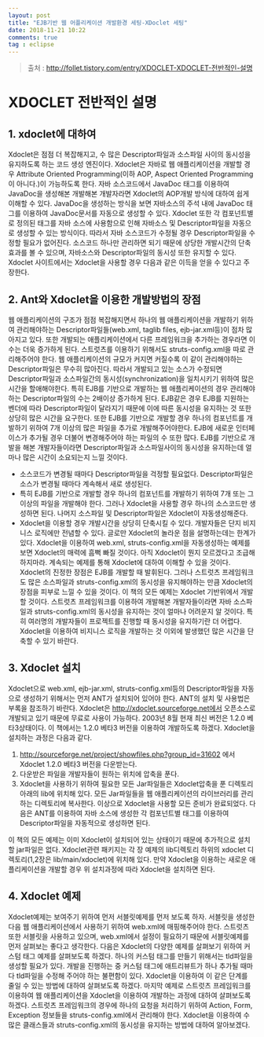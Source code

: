 ```yaml
---
layout: post
title: "EJB기반 웹 어플리케이션 개발환경 세팅-XDoclet 세팅"
date: 2018-11-21 10:22
comments: true
tag : eclipse
---
```

> 출처 : http://follet.tistory.com/entry/XDOCLET-XDOCLET-전반적인-설명

# XDOCLET 전반적인 설명

## 1. xdoclet에 대하여
Xdoclet은 점점 더 복잡해지고, 수 많은 Descriptor파일과 소스파일 사이의 동시성을 유지하도록 하는 코드 생성 엔진이다. Xdoclet은 자바로 웹 애플리케이션을 개발할 경우 Attribute Oriented Programming(이하 AOP, Aspect Oriented Programming이 아니다.)이 가능하도록 한다. 자바 소스코드에서 JavaDoc 태그를 이용하여 JavaDoc을 생성해본 개발해본 개발자라면 Xdoclet의 AOP개발 방식에 대하여 쉽게 이해할 수 있다. JavaDoc을 생성하는 방식을 보면 자바소스의 주석 내에 JavaDoc 태그를 이용하여 JavaDoc문서를 자동으로 생성할 수 있다. Xdoclet 또한 각 컴포넌트별로 정의된 태그를 자바 소스에 사용함으로 인해 자바소스 및 Descriptor파일을 자동으로 생성할 수 있는 방식이다. 따라서 자바 소스코드가 수정될 경우 Descriptor파일을 수정할 필요가 없어진다. 소스코드 하나만 관리하면 되기 때문에 상당한 개발시간의 단축효과를 볼 수 있으며, 자바소스와 Descriptor파일의 동시성 또한 유지할 수 있다.
Xdoclet 사이트에서는 Xdoclet을 사용할 경우 다음과 같은 이득을 얻을 수 있다고 주장한다.

## 2. Ant와 Xdoclet을 이용한 개발방법의 장점
웹 애플리케이션의 구조가 점점 복잡해지면서 하나의 웹 애플리케이션을 개발하기 위하여 관리해야하는 Descriptor파일들(web.xml, taglib files, ejb-jar.xml등)이 점차 많아지고 있다. 또한 개발되는 애플리케이션에서 다른 프레임워크을 추가하는 경우라면 이 수는 더욱 증가하게 된다. 스트럿츠를 이용하기 위해서도 struts-config.xml을 따로 관리해주어야 한다.
웹 애플리케이션의 규모가 커지면 커질수록 이 같이 관리해야하는 Descriptor파일은 무수히 많아진다. 따라서 개발되고 있는 소스가 수정되면 Descriptor파일과 소스파일간의 동시성(synchronization)을 일치시키기 위하여 많은 시간을 할애해야한다.
특히 EJB를 기반으로 개발하는 웹 애플리케이션의 경우 관리해야하는 Descriptor파일의 수는 2배이상 증가하게 된다. EJB같은 경우 EJB를 지원하는 벤더에 따라 Descriptor파일이 달라지기 때문에 이에 따른 동시성을 유지하는 것 또한 상당히 많은 시간을 요구한다. 또한 EJB를 기반으로 개발할 경우 하나의 컴포넌트를 개발하기 위하여 7개 이상의 많은 파일을 추가로 개발해주어야한다. EJB에 새로운 인터페이스가 추가될 경우 더불어 변경해주어야 하는 파일의 수 또한 많다. EJB를 기반으로 개발을 해본 개발자들이라면 Descriptor파일과 소스파일사이의 동시성을 유지하는데 얼마나 많은 시간이 소요되는지 느낄 것이다.

- 소스코드가 변경될 때마다 Descriptor파일을 걱정할 필요없다. Descriptor파일은 소스가 변경될 때마다 계속해서 새로 생성된다.
- 특히 EJB를 기반으로 개발할 경우 하나의 컴포넌트를 개발하기 위하여 7개 또는 그 이상의 파일을 개발해야 한다. 그러나 Xdoclet을 사용할 경우 하나의 소스코드만 생성하면 된다. 나머지 소스파일 및 Descriptor파일은 Xdoclet이 자동생성해준다.
- Xdoclet을 이용할 경우 개발시간을 상당히 단축시킬 수 있다. 개발자들은 단지 비지니스 로직에만 전념할 수 있다.
글로만 Xdoclet의 놀라운 점을 설명하는데는 한계가 있다. Xdoclet을 이용하여 web.xml, struts-config.xml을 자동생성하는 예제를 보면 Xdoclet의 매력에 흠뻑 빠질 것이다. 아직 Xdoclet이 뭔지 모르겠다고 조급해하지마라. 계속되는 예제를 통해 Xdoclet에 대하여 이해할 수 있을 것이다.
Xdoclet의 진정한 장점은 EJB를 개발할 때 발휘된다. 그러나 스트럿츠 프레임워크도 많은 소스파일과 struts-config.xml의 동시성을 유지해야하는 만큼 Xdoclet의 장점을 피부로 느낄 수 있을 것이다. 이 책의 모든 예제는 Xdoclet 기반위에서 개발할 것이다. 스트럿츠 프레임워크를 이용하여 개발해본 개발자들이라면 자바 소스파일과 struts-config.xml의 동시성을 유지하는 것이 얼마나 어려운지 알 것이다. 특히 여러명의 개발자들이 프로젝트를 진행할 때 동시성을 유지하기란 더 어렵다. Xdoclet을 이용하여 비지니스 로직을 개발하는 것 이외에 발생했던 많은 시간을 단축할 수 있기 바란다.

## 3. Xdoclet 설치
Xdoclet으로 web.xml, ejb-jar.xml, struts-config.xml등의 Descriptor파일을 자동으로 생성하기 위해서는 먼저 ANT가 설치되어 있어야 한다. ANT의 설치 및 사용법은 부록을 참조하기 바란다.
Xdoclet은 http://xdoclet.sourceforge.net에서 오픈소스로 개발되고 있기 때문에 무료로 사용이 가능하다. 2003년 8월 현재 최신 버전은 1.2.0 베타3상태이다. 이 책에서는 1.2.0 베타3 버전을 이용하여 개발하도록 하겠다. Xdoclet을 설치하는 과정은 다음과 같다.

1. http://sourceforge.net/project/showfiles.php?group_id=31602 에서 Xdoclet 1.2.0 베타3 버전을 다운받는다.
2. 다운받은 파일을 개발자들이 원하는 위치에 압축을 푼다.
3. Xdoclet을 사용하기 위하여 필요한 모든 Jar파일들은 Xdoclet압축을 푼 디렉토리 아래의 lib에 위치해 있다. 모든 Jar파일들을 웹 애플리케이션의 라이브러리를 관리하는 디렉토리에 복사한다.
이상으로 Xdoclet을 사용할 모든 준비가 완료되었다. 다음은 ANT를 이용하여 자바 소스에 생성한 각 컴포넌트별 태그를 이용하여 Descriptor파일을 자동적으로 생성하면 된다. 

이 책의 모든 예제는 이미 Xdoclet이 설치되어 있는 상태이기 때문에 추가적으로 설치할 jar파일은 없다. Xdoclet관련 패키지는 각 장 예제의 lib디렉토리 하위의 xdoclet 디렉토리(1,2장은 lib/main/xdoclet)에 위치해 있다. 만약 Xdoclet을 이용하는 새로운 애플리케이션을 개발할 경우 위 설치과정에 따라 Xdoclet을 설치하면 된다.

## 4. Xdoclet 예제
Xdoclet예제는 보여주기 위하여 먼저 서블릿예제를 먼저 보도록 하자. 서블릿을 생성한 다음 웹 애플리케이션에서 사용하기 위하여 web.xml에 매핑해주어야 한다. 스트럿츠 또한 서블릿을 사용하고 있으며, web.xml에서 설정이 필요하기 때문에 서블릿예제를 먼저 살펴보는 좋다고 생각한다. 다음은 Xdoclet의 다양한 예제를 살펴보기 위하여 커스텀 태그 예제를 살펴보도록 하겠다. 하나의 커스텀 태그를 만들기 위해서는 tld파일을 생성할 필요가 있다. 개발을 진행하는 중 커스텀 태그에 애트리뷰트가 하나 추가될 때마다 tld파일을 수정해 주어야 하는 불편함이 있다. Xdoclet을 이용하여 이 같은 단계를 줄일 수 있는 방법에 대하여 살펴보도록 하겠다.
마지막 예제로 스트럿츠 프레임워크를 이용하여 웹 애플리케이션을 Xdoclet을 이용하여 개발하는 과정에 대하여 살펴보도록 하겠다. 스트럿츠 프레임워크의 경우에 하나의 요청을 처리하기 위하여 Action, Form, Exception 정보들을 struts-config.xml에서 관리해야 한다. Xdoclet을 이용하여 수많은 클래스들과 struts-config.xml의 동시성을 유지하는 방법에 대하여 알아보겠다.

